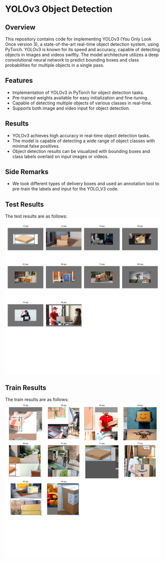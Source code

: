 # YOLOv3 Object Detection

## Overview
This repository contains code for implementing YOLOv3 (You Only Look Once version 3), a state-of-the-art real-time object detection system, using PyTorch. YOLOv3 is known for its speed and accuracy, capable of detecting objects in images and videos swiftly. The model architecture utilizes a deep convolutional neural network to predict bounding boxes and class probabilities for multiple objects in a single pass.

## Features
- Implementation of YOLOv3 in PyTorch for object detection tasks.
- Pre-trained weights available for easy initialization and fine-tuning.
- Capable of detecting multiple objects of various classes in real-time.
- Supports both image and video input for object detection.

## Results
- YOLOv3 achieves high accuracy in real-time object detection tasks.
- The model is capable of detecting a wide range of object classes with minimal false positives.
- Object detection results can be visualized with bounding boxes and class labels overlaid on input images or videos.

## Side Remarks
- We took different types of delivery boxes and used an annotation tool to pre-train the labels and input for the YOLO_V3 code.

## Test Results
The test results are as follows:
![Test Results](test_batch0.png)

## Train Results
The train results are as follows:
![Train Results](train_batch0.png)
